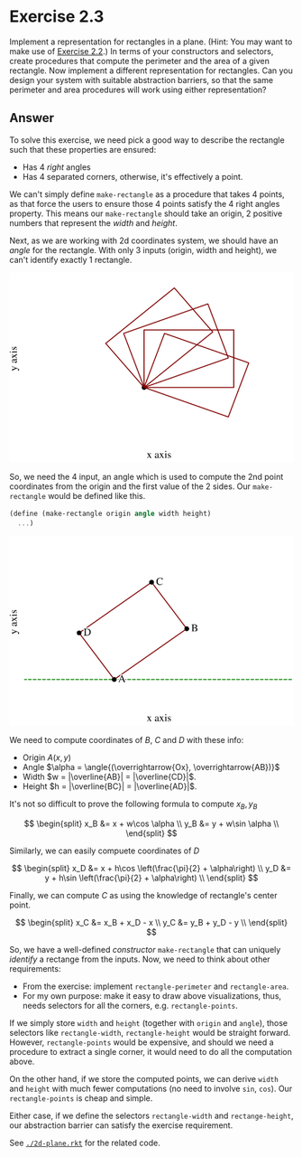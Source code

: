 # Exercise 2.3

Implement a representation for rectangles in a plane. (Hint: You may want to
make use of [Exercise 2.2](./2.2.md).) In terms of your constructors and
selectors, create procedures that compute the perimeter and the area of a given
rectangle. Now implement a different representation for rectangles. Can you
design your system with suitable abstraction barriers, so that the same
perimeter and area procedures will work using either representation?

## Answer

To solve this exercise, we need pick a good way to describe the rectangle such
that these properties are ensured:

- Has 4 _right_ angles
- Has 4 separated corners, otherwise, it's effectively a point.

We can't simply define `make-rectangle` as a procedure that takes 4 points, as
that force the users to ensure those 4 points satisfy the 4 right angles
property. This means our `make-rectangle` should take an origin, 2 positive
numbers that represent the _width_ and _height_.

Next, as we are working with 2d coordinates system, we should have an _angle_
for the rectangle. With only 3 inputs (origin, width and height), we can't
identify exactly 1 rectangle.

![Multi rotations](./2.3.multi-rorations.svg)

So, we need the 4 input, an angle which is used to compute the 2nd point
coordinates from the origin and the first value of the 2 sides. Our
`make-rectangle` would be defined like this.

```scheme
(define (make-rectangle origin angle width height)
  ...)
```

![R](./2.3.rectangle.svg)

We need to compute coordinates of $B$, $C$ and $D$ with these info:

- Origin $A(x, y)$
- Angle $\alpha = \angle{(\overrightarrow{Ox}, \overrightarrow{AB})}$
- Width $w = |\overline{AB}| = |\overline{CD}|$.
- Height $h = |\overline{BC}| = |\overline{AD}|$.

It's not so difficult to prove the following formula to compute $x_B, y_B$

$$
\begin{split}
x_B &= x + w\cos \alpha \\
y_B &= y + w\sin \alpha \\
\end{split}
$$

Similarly, we can easily compuete coordinates of $D$

$$
\begin{split}
x_D &= x + h\cos \left(\frac{\pi}{2} + \alpha\right) \\
y_D &= y + h\sin \left(\frac{\pi}{2} + \alpha\right) \\
\end{split}
$$

Finally, we can compute $C$ as using the knowledge of rectangle's center point.

$$
\begin{split}
x_C &= x_B + x_D - x \\
y_C &= y_B + y_D - y \\
\end{split}
$$

So, we have a well-defined _constructor_ `make-rectangle` that can uniquely
_identify_ a rectange from the inputs. Now, we need to think about other
requirements:

- From the exercise: implement `rectangle-perimeter` and `rectangle-area`.
- For my own purpose: make it easy to draw above visualizations, thus, needs
  selectors for all the corners, e.g. `rectangle-points`.

If we simply store `width` and `height` (together with `origin` and `angle`),
those selectors like `rectangle-width`, `rectangle-height` would be straight
forward. However, `rectangle-points` would be expensive, and should we need a
procedure to extract a single corner, it would need to do all the computation
above.

On the other hand, if we store the computed points, we can derive `width` and
`height` with much fewer computations (no need to involve `sin`, `cos`). Our
`rectangle-points` is cheap and simple.

Either case, if we define the selectors `rectangle-width` and `rectange-height`,
our abstraction barrier can satisfy the exercise requirement.

See [`./2d-plane.rkt`](./2d-plane.rkt) for the related code.
